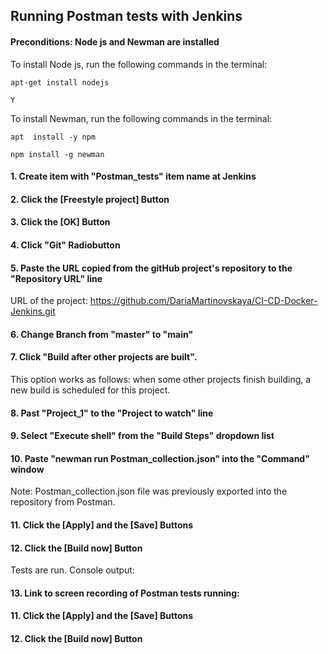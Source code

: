 ## Running Postman tests with Jenkins
#### Preconditions: Node js and Newman are installed

To install Node js, run the following commands in the terminal:
```
apt-get install nodejs
```
```
Y
```
To install Newman, run the following commands in the terminal:
```
apt  install -y npm
```
```
npm install -g newman
```
#### 1. Create item with "Postman_tests" item name at Jenkins


#### 2. Click the [Freestyle project] Button

#### 3. Click the [OK] Button

#### 4. Click "Git" Radiobutton

#### 5. Paste the URL copied from the gitHub project's repository to the "Repository URL" line

URL of the project: https://github.com/DariaMartinovskaya/CI-CD-Docker-Jenkins.git

#### 6. Change Branch from "master" to "main"

#### 7. Click "Build after other projects are built".

This option works as follows: when some other projects finish building, a new build is scheduled for this project.

#### 8. Past "Project_1" to the "Project to watch" line

#### 9. Select "Execute shell" from the "Build Steps" dropdown list

#### 10. Paste "newman run Postman_collection.json" into the "Command" window

Note: Postman_collection.json file was previously exported into the repository from Postman.

#### 11. Click the [Apply] and the [Save] Buttons

#### 12. Click the [Build now] Button
Tests are run. 
Console output:


#### 13. Link to screen recording of Postman tests running: 


#### 11. Click the [Apply] and the [Save] Buttons

#### 12. Click the [Build now] Button
